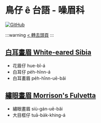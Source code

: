 # 鳥仔 ê 台語 - 噪眉科

[![GitHub](https://img.shields.io/badge/GitHub-black?logo=github)](https://github.com/siansiansu/tsiau-a-e-mia)

:::warning
[< 轉去頭頁](https://hackmd.io/@siansiansu/Hy4VzNvha)
:::

## [白耳畫眉 White-eared Sibia](https://www.instagram.com/p/CmviT9RP8Wv/)

- 花眉仔 hue-bî-á
- 白耳仔 pe̍h-hīnn-á
- 白耳畫眉 pe̍h-hīnn-uē-bâi

## [繡眼畫眉 Morrison's Fulvetta](https://www.instagram.com/p/CmlYB_fPGwk/)

- 繡眼畫眉 siù-gán-uē-bâi
- 大目框仔 tuā-ba̍k-khing-á
